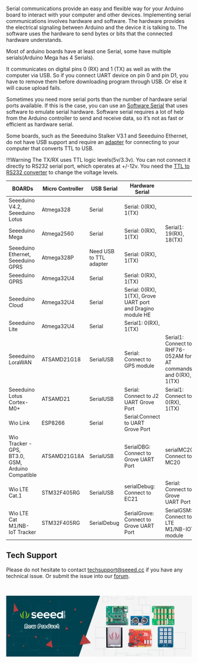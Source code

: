 Serial communications provide an easy and flexible way for your Arduino board to interact with your computer and other devices. Implementing serial communications involves hardware and software. The hardware provides the electrical signaling between Arduino and the device it is talking to. The software uses the hardware to send bytes or bits that the connected hardware understands. 

Most of arduino boards have at least one Serial, some have multiple serials(Arduino Mega has 4 Serials). 

It communicates on digital pins 0 (RX) and 1 (TX) as well as with the computer via USB. So if you connect UART device on pin 0 and pin D1, you have to remove them before downloading program through USB. Or else it will cause upload fails.

Sometimes you need more serial ports than the number of hardware serial ports available. If this is the case, you can use an [Software Serial](https://www.arduino.cc/en/Reference/SoftwareSerial) that uses software to emulate serial hardware. Software serial requires a lot of help from the Arduino controller to send and receive data, so it’s not as fast or efficient as hardware serial.

Some boards, such as the Seeeduino Stalker V3.1 and Seeeduino Ethernet, do not have USB support and require an [adapter](https://www.seeedstudio.com/USB-To-Uart-5V-3V3-p-1832.html) for connecting to your computer that converts TTL to USB. 

!!!Warning
    The TX/RX uses TTL logic levels(5v/3.3v). You can not connect it directly to RS232 serial port, which operates at +/-12v. You need the [TTL to RS232 converter](https://www.seeedstudio.com/Grove-RS232-P-2852.html) to change the voltage levels. 


| BOARDs                                            | Micro Controller | USB Serial              | Hardware Serial                                              |                                                                  |                                                         |                         |
|---------------------------------------------------|------------------|-------------------------|--------------------------------------------------------------|------------------------------------------------------------------|---------------------------------------------------------|-------------------------|
| Seeeduino V4.2, Seeeduino Lotus                   | Atmega328        | Serial                  | Serial: 0(RX), 1(TX)                                         |                                                                  |                                                         |                         |
| Seeeduino Mega                                    | Atmega2560       | Serial                  | Serial: 0(RX), 1(TX)                                         | Serial1: 19(RX), 18(TX)                                          | Serial2: 17(RX), 16(TX)                                 | Serial3: 15(RX), 14(TX) |
| Seeeduino Ethernet, Seeeduino GPRS                | Atmega328P       | Need USB to TTL adapter | Serial: 0(RX), 1(TX)                                         |                                                                  |                                                         |                         |
| Seeeduino GPRS                                    | Atmega32U4       | Serial                  | Serial: 0(RX), 1(TX)                                         |                                                                  |                                                         |                         |
| Seeeduino Cloud                                   | Atmega32U4       | Serial                  | Serial: 0(RX), 1(TX), Grove UART port and Dragino module HE  |                                                                  |                                                         |                         |
| Seeeduino Lite                                    | Atmega32U4       | Serial                  | Serial1: 0(RX), 1(TX)                                        |                                                                  |                                                         |                         |
| Seeeduino LoraWAN                                 | ATSAMD21G18      | SerialUSB               | Serial: Connect to GPS module                                | Serial1: Connect to RHF76-052AM for AT commands and 0(RX), 1(TX) | SerialDebug: Connect to RHF76-052AM for firmware update |                         |
| Seeeduino Lotus Cortex-M0+                        | ATSAMD21         | SerialUSB               | Serial: Connect to J2 UART Grove Port                        | Serial1: Connect to 0(RX), 1(TX)                                 |                                                         |                         |
| Wio Link                                          | ESP8266          | Serial                  | Serial:Connect to UART Grove Port                            |                                                                  |                                                         |                         |
| Wio Tracker - GPS, BT3.0, GSM, Arduino Compatible | ATSAMD21G18A     | SerialUSB               | SerialDBG: Connect to Grove UART Port                        | serialMC20: Connect to MC20                                      |                                                         |                         |
| Wio LTE Cat.1                                     | STM32F405RG      | SerialUSB               | serialDebug: Connect to EC21                                 | Serial: Connect to Grove UART Port                               |                                                         |                         |
| Wio LTE Cat M1/NB-IoT Tracker                     | STM32F405RG      | SerialDebug             | SerialGrove: Connect to Grove UART Port                      | SerialGSM: Connect to LTE M1/NB-IOT module                       | SerialGNSS: Connect to GPS module                       |                         |

## Tech Support
Please do not hesitate to contact [techsupport@seeed.cc](techsupport@seeed.cc) if you have any technical issue. Or submit the issue into our [forum](http://forum.seeedstudio.com/). 


<br /><p style="text-align:center"><a href="https://www.seeedstudio.com/act-4.html?utm_source=wiki&utm_medium=wikibanner&utm_campaign=newproducts" target="_blank"><img src="https://github.com/SeeedDocument/Wiki_Banner/raw/master/new_product.jpg" /></a></p>